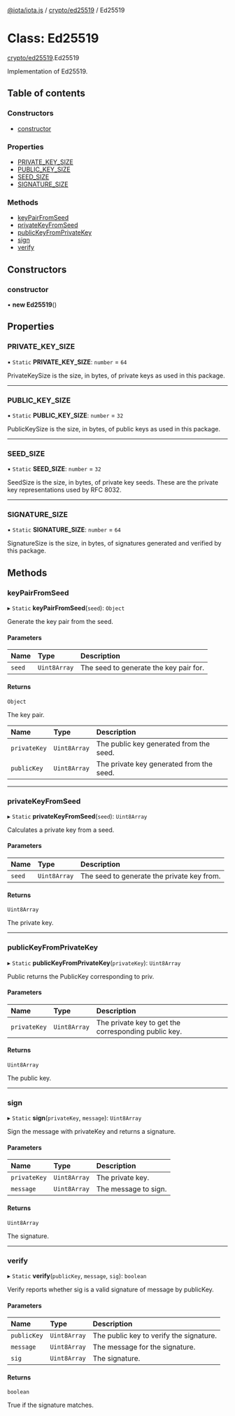 [@iota/iota.js](../README.md) / [crypto/ed25519](../modules/crypto_ed25519.md) / Ed25519

# Class: Ed25519

[crypto/ed25519](../modules/crypto_ed25519.md).Ed25519

Implementation of Ed25519.

## Table of contents

### Constructors

- [constructor](crypto_ed25519.ed25519.md#constructor)

### Properties

- [PRIVATE\_KEY\_SIZE](crypto_ed25519.ed25519.md#private_key_size)
- [PUBLIC\_KEY\_SIZE](crypto_ed25519.ed25519.md#public_key_size)
- [SEED\_SIZE](crypto_ed25519.ed25519.md#seed_size)
- [SIGNATURE\_SIZE](crypto_ed25519.ed25519.md#signature_size)

### Methods

- [keyPairFromSeed](crypto_ed25519.ed25519.md#keypairfromseed)
- [privateKeyFromSeed](crypto_ed25519.ed25519.md#privatekeyfromseed)
- [publicKeyFromPrivateKey](crypto_ed25519.ed25519.md#publickeyfromprivatekey)
- [sign](crypto_ed25519.ed25519.md#sign)
- [verify](crypto_ed25519.ed25519.md#verify)

## Constructors

### constructor

• **new Ed25519**()

## Properties

### PRIVATE\_KEY\_SIZE

▪ `Static` **PRIVATE\_KEY\_SIZE**: `number` = `64`

PrivateKeySize is the size, in bytes, of private keys as used in this package.

___

### PUBLIC\_KEY\_SIZE

▪ `Static` **PUBLIC\_KEY\_SIZE**: `number` = `32`

PublicKeySize is the size, in bytes, of public keys as used in this package.

___

### SEED\_SIZE

▪ `Static` **SEED\_SIZE**: `number` = `32`

SeedSize is the size, in bytes, of private key seeds. These are the private key representations used by RFC 8032.

___

### SIGNATURE\_SIZE

▪ `Static` **SIGNATURE\_SIZE**: `number` = `64`

SignatureSize is the size, in bytes, of signatures generated and verified by this package.

## Methods

### keyPairFromSeed

▸ `Static` **keyPairFromSeed**(`seed`): `Object`

Generate the key pair from the seed.

#### Parameters

| Name | Type | Description |
| :------ | :------ | :------ |
| `seed` | `Uint8Array` | The seed to generate the key pair for. |

#### Returns

`Object`

The key pair.

| Name | Type | Description |
| :------ | :------ | :------ |
| `privateKey` | `Uint8Array` | The public key generated from the seed. |
| `publicKey` | `Uint8Array` | The private key generated from the seed. |

___

### privateKeyFromSeed

▸ `Static` **privateKeyFromSeed**(`seed`): `Uint8Array`

Calculates a private key from a seed.

#### Parameters

| Name | Type | Description |
| :------ | :------ | :------ |
| `seed` | `Uint8Array` | The seed to generate the private key from. |

#### Returns

`Uint8Array`

The private key.

___

### publicKeyFromPrivateKey

▸ `Static` **publicKeyFromPrivateKey**(`privateKey`): `Uint8Array`

Public returns the PublicKey corresponding to priv.

#### Parameters

| Name | Type | Description |
| :------ | :------ | :------ |
| `privateKey` | `Uint8Array` | The private key to get the corresponding public key. |

#### Returns

`Uint8Array`

The public key.

___

### sign

▸ `Static` **sign**(`privateKey`, `message`): `Uint8Array`

Sign the message with privateKey and returns a signature.

#### Parameters

| Name | Type | Description |
| :------ | :------ | :------ |
| `privateKey` | `Uint8Array` | The private key. |
| `message` | `Uint8Array` | The message to sign. |

#### Returns

`Uint8Array`

The signature.

___

### verify

▸ `Static` **verify**(`publicKey`, `message`, `sig`): `boolean`

Verify reports whether sig is a valid signature of message by publicKey.

#### Parameters

| Name | Type | Description |
| :------ | :------ | :------ |
| `publicKey` | `Uint8Array` | The public key to verify the signature. |
| `message` | `Uint8Array` | The message for the signature. |
| `sig` | `Uint8Array` | The signature. |

#### Returns

`boolean`

True if the signature matches.
